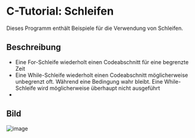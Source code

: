 # C-Tutorial: Schleifen

Dieses Programm enthält Beispiele für die Verwendung von Schleifen.

## Beschreibung

- Eine For-Schleife wiederholt einen Codeabschnitt für eine begrenzte Zeit
- Eine While-Schleife wiederholt einen Codeabschnitt möglicherweise unbegrenzt oft. Während eine Bedingung wahr bleibt. Eine While-Schleife wird möglicherweise überhaupt nicht ausgeführt
- 

## Bild

![image](https://user-images.githubusercontent.com/63674539/196009932-97bc1346-cc1a-4fd9-a850-7c035014476b.png)
